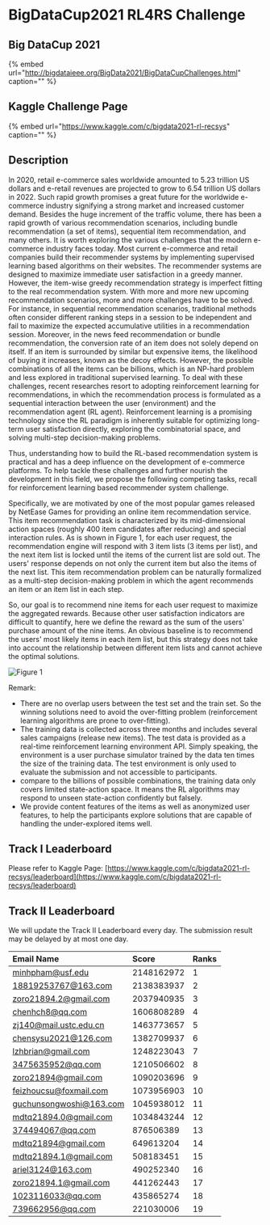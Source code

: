 # BigDataCup2021 RL4RS Challenge

## Big DataCup 2021 <a id="bigdatacup2021"></a>

{% embed url="http://bigdataieee.org/BigData2021/BigDataCupChallenges.html" caption="" %}

## Kaggle Challenge Page

{% embed url="https://www.kaggle.com/c/bigdata2021-rl-recsys" caption="" %}

## Description

In 2020, retail e-commerce sales worldwide amounted to 5.23 trillion US dollars and e-retail revenues are projected to grow to 6.54 trillion US dollars in 2022. Such rapid growth promises a great future for the worldwide e-commerce industry signifying a strong market and increased customer demand. Besides the huge increment of the traffic volume, there has been a rapid growth of various recommendation scenarios, including bundle recommendation \(a set of items\), sequential item recommendation, and many others. It is worth exploring the various challenges that the modern e-commerce industry faces today. Most current e-commerce and retail companies build their recommender systems by implementing supervised learning based algorithms on their websites. The recommender systems are designed to maximize immediate user satisfaction in a greedy manner. However, the item-wise greedy recommendation strategy is imperfect fitting to the real recommendation system. With more and more new upcoming recommendation scenarios, more and more challenges have to be solved. For instance, in sequential recommendation scenarios, traditional methods often consider different ranking steps in a session to be independent and fail to maximize the expected accumulative utilities in a recommendation session. Moreover, in the news feed recommendation or bundle recommendation, the conversion rate of an item does not solely depend on itself. If an item is surrounded by similar but expensive items, the likelihood of buying it increases, known as the decoy effects. However, the possible combinations of all the items can be billions, which is an NP-hard problem and less explored in traditional supervised learning. To deal with these challenges, recent researches resort to adopting reinforcement learning for recommendations, in which the recommendation process is formulated as a sequential interaction between the user \(environment\) and the recommendation agent \(RL agent\). Reinforcement learning is a promising technology since the RL paradigm is inherently suitable for optimizing long-term user satisfaction directly, exploring the combinatorial space, and solving multi-step decision-making problems.

Thus, understanding how to build the RL-based recommendation system is practical and has a deep influence on the development of e-commerce platforms. To help tackle these challenges and further nourish the development in this field, we propose the following competing tasks, recall for reinforcement learning based recommender system challenge.

Specifically, we are motivated by one of the most popular games released by NetEase Games for providing an online item recommendation service. This item recommendation task is characterized by its mid-dimensional action spaces \(roughly 400 item candidates after reducing\) and special interaction rules. As is shown in Figure 1, for each user request, the recommendation engine will respond with 3 item lists \(3 items per list\), and the next item list is locked until the items of the current list are sold out. The users' response depends on not only the current item but also the items of the next list. This item recommendation problem can be naturally formalized as a multi-step decision-making problem in which the agent recommends an item or an item list in each step.

So, our goal is to recommend nine items for each user request to maximize the aggregated rewards. Because other user satisfaction indicators are difficult to quantify, here we define the reward as the sum of the users' purchase amount of the nine items. An obvious baseline is to recommend the users' most likely items in each item list, but this strategy does not take into account the relationship between different item lists and cannot achieve the optimal solutions.

![Figure 1](https://cdn.mathpix.com/snip/images/S9UF6fch8HhiTH0pJnFvbp74oRYdnpc1MJA9zl4xxeA.original.fullsize.png)

Remark:

* There are no overlap users between the test set and the train set. So the winning solutions need to avoid the over-fitting problem \(reinforcement learning algorithms are prone to over-fitting\).
* The training data is collected across three months and includes several sales campaigns \(release new items\). The test data is provided as a real-time reinforcement learning environment API. Simply speaking, the environment is a user purchase simulator trained by the data ten times the size of the training data. The test environment is only used to evaluate the submission and not accessible to participants. 
* compare to the billions of possible combinations, the training data only covers limited state-action space. It means the RL algorithms may respond to unseen state-action confidently but falsely.
* We provide content features of the items as well as anonymized user features, to help the participants explore solutions that are capable of handling the under-explored items well.

## Track I Leaderboard

Please refer to Kaggle Page: [https://www.kaggle.com/c/bigdata2021-rl-recsys/leaderboard](https://www.kaggle.com/c/bigdata2021-rl-recsys/leaderboard)

## Track II Leaderboard

We will update the Track II Leaderboard every day. The submission result may be delayed by at most one day.

| Email Name | Score | Ranks |
| :--- | :--- | :--- |
| minhpham@usf.edu | 2148162972 | 1 |
| 18819253767@163.com | 2138383937 | 2 |
| zoro21894.2@gmail.com | 2037940935 | 3 |
| chenhch8@qq.com | 1606808289 | 4 |
| zj140@mail.ustc.edu.cn | 1463773657 | 5 |
| chensysu2021@126.com | 1382709937 | 6 |
| lzhbrian@gmail.com | 1248223043 | 7 |
| 3475635952@qq.com | 1210506602 | 8 |
| zoro21894@gmail.com | 1090203696 | 9 |
| feizhoucsu@foxmail.com | 1073956903 | 10 |
| guchunsongwoshi@163.com | 1045938012 | 11 |
| mdtq21894.0@gmail.com | 1034843244 | 12 |
| 374494067@qq.com | 876506389 | 13 |
| mdtq21894@gmail.com | 649613204 | 14 |
| mdtq21894.1@gmail.com | 508183451 | 15 |
| ariel3124@163.com | 490252340 | 16 |
| zoro21894.1@gmail.com | 441262443 | 17 |
| 1023116033@qq.com | 435865274 | 18 |
| 739662956@qq.com | 221030006 | 19 |




